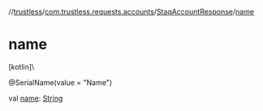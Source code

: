 //[trustless](../../../index.md)/[com.trustless.requests.accounts](../index.md)/[StaqAccountResponse](index.md)/[name](name.md)

# name

[kotlin]\

@SerialName(value = &quot;Name&quot;)

val [name](name.md): [String](https://kotlinlang.org/api/latest/jvm/stdlib/kotlin/-string/index.html)

